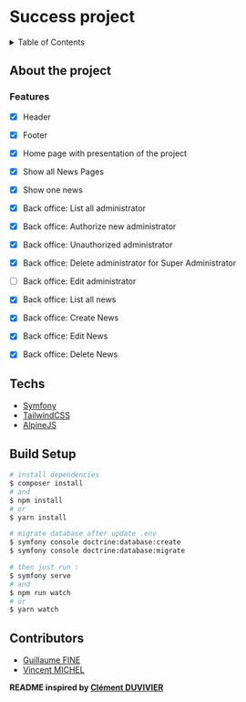# Success project 

<details>
  <summary>Table of Contents</summary>
  <ol>
    <li>
      <a href="#about-the-project">About The Project 📁</a>
      <ul>
        <li><a href="#features">Features 📑</a></li>
      </ul>
    </li>
    <li>
      <a href="#Techs">Techs 💻</a>
    </li>
    <li><a href="#build-setup">Build Setup 🧑🏻‍💻</a></li>
    <li><a href="#contributors">Contributors 👥</a></li>
  </ol>
</details>

## About the project


### Features

- [x] Header
- [x] Footer
- [x] Home page with presentation of the project
- [x] Show all News Pages
- [x] Show one news
- [x] Back office: List all administrator
- [x] Back office: Authorize new administrator
- [x] Back office: Unauthorized administrator
- [x] Back office: Delete administrator for Super Administrator
- [ ] Back office: Edit administrator
- [x] Back office: List all news
- [x] Back office: Create News
- [x] Back office: Edit News
- [x] Back office: Delete News


## Techs

- [Symfony](https://symfony.com/doc/current/index.html)
- [TailwindCSS](https://tailwindcss.com/)
- [AlpineJS](https://alpinejs.dev/)


## Build Setup

```bash
# install dependencies
$ composer install 
# and
$ npm install
# or
$ yarn install

# migrate database after update .env
$ symfony console doctrine:database:create
$ symfony console doctrine:database:migrate

# then just run : 
$ symfony serve
# and    
$ npm run watch
# or
$ yarn watch


```
## Contributors

- [Guillaume FINE](https://github.com/Cosmeak)
- [Vincent MICHEL](https://github.com/CanarDev)

**README inspired by [Clément DUVIVIER](https://github.com/ClemOurs)**
